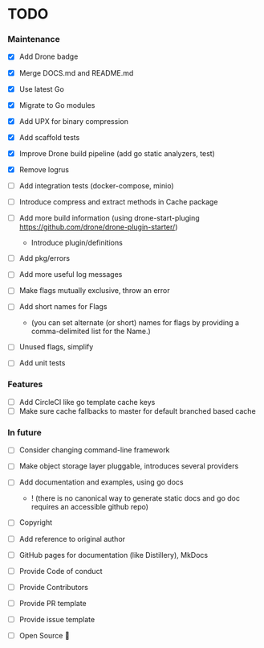# TODO

### Maintenance

* [x] Add Drone badge
* [x] Merge DOCS.md and README.md
* [x] Use latest Go
* [x] Migrate to Go modules
* [x] Add UPX for binary compression
* [x] Add scaffold tests
* [x] Improve Drone build pipeline (add go static analyzers, test)
* [x] Remove logrus

* [ ] Add integration tests (docker-compose, minio)

* [ ] Introduce compress and extract methods in Cache package
* [ ] Add more build information (using drone-start-pluging https://github.com/drone/drone-plugin-starter/)
    * Introduce plugin/definitions 
* [ ] Add pkg/errors
* [ ] Add more useful log messages
* [ ] Make flags mutually exclusive, throw an error
* [ ] Add short names for Flags 
    * (you can set alternate (or short) names for flags by providing a comma-delimited list for the Name.)
* [ ] Unused flags, simplify

* [ ] Add unit tests

### Features

* [ ] Add CircleCI like go template cache keys
* [ ] Make sure cache fallbacks to master for default branched based cache

### In future

* [ ] Consider changing command-line framework
* [ ] Make object storage layer pluggable, introduces several providers


* [ ] Add documentation and examples, using go docs 
    * ! (there is no canonical way to generate static docs and go doc requires an accessible github repo)

* [ ] Copyright
* [ ] Add reference to original author    
* [ ] GitHub pages for documentation (like Distillery), MkDocs
* [ ] Provide Code of conduct
* [ ] Provide Contributors
* [ ] Provide PR template
* [ ] Provide issue template
* [ ] Open Source :tada:
